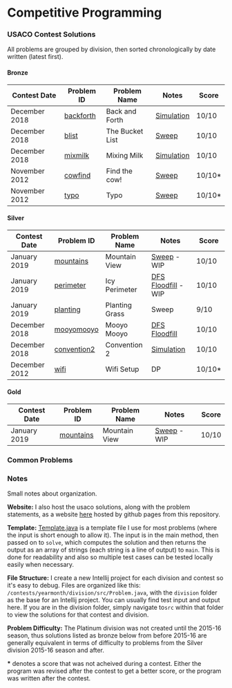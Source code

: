 # Competitive Programming


### USACO Contest Solutions

All problems are grouped by division, then sorted chronologically by date written (latest first).

#### Bronze
| Contest Date | Problem ID | Problem Name | Notes | Score |
|---|---|---|---|---|
| December 2018 | [backforth](/contests/2018dec/bronze/src/mixmilk.java)| Back and Forth | [Simulation](https://usaco.jeffkmeng.com/contests/2018dec/bronze/backforth.html) | 10/10 |
| December 2018 | [blist](/contests/2018dec/bronze/src/mixmilk.java)| The Bucket List | [Sweep](https://usaco.jeffkmeng.com/contests/2018dec/bronze/blist.html) | 10/10 |
| December 2018 | [mixmilk](/contests/2018dec/bronze/src/mixmilk.java)| Mixing Milk | [Simulation](https://usaco.jeffkmeng.com/contests/2018dec/bronze/mixmilk.html) | 10/10 |
| November 2012 | [cowfind](/contests/2012nov/bronze/src/Cowfind.java)| Find the cow! | [Sweep](https://usaco.jeffkmeng.com/contests/2012nov/bronze/cowfind.html) | 10/10* |
| November 2012 | [typo](/contests/2012nov/bronze/src/Typo.java)| Typo | [Sweep](https://usaco.jeffkmeng.com/contests/2012nov/bronze/typo.html) | 10/10* |

#### Silver
| Contest Date | Problem ID | Problem Name | Notes | Score |
|---|---|---|---|---|
| January 2019  | [mountains](/contests/2019jan/silver/src/mountains.java)| Mountain View | [Sweep](https://usaco.jeffkmeng.com/contests/2019jan/silver/mountains.html) - WIP| 10/10 |
| January 2019  | [perimeter](/contests/2019jan/silver/src/perimeter.java)| Icy Perimeter | [DFS Floodfill](https://usaco.jeffkmeng.com/contests/2019jan/silver/perimeter.html) - WIP | 10/10 |
| January 2019  | [planting](/contests/2019jan/silver/src/planting.java)| Planting Grass | Sweep | 9/10 |
| December 2018 | [mooyomooyo](/contests/2018dec/silver/src/mooyomooyo.java)| Mooyo Mooyo | [DFS Floodfill](https://usaco.jeffkmeng.com/contests/2018dec/silver/mooyomooyo.html) | 10/10 |
| December 2018 | [convention2](/contests/2018dec/silver/src/convention2.java)| Convention 2 | [Simulation](https://usaco.jeffkmeng.com/contests/2018dec/silver/convention2.html) | 10/10 |
| December 2012 | [wifi](/contests/2012dec/silver/src/wifi.java) | Wifi Setup | DP                                                           | 10/10* |


#### Gold

| Contest Date | Problem ID | Problem Name | Notes | Score |
|---|---|---|---|---|
| January 2019  | [mountains](/contests/2019jan/silver/src/mountains.java)| Mountain View | [Sweep](https://usaco.jeffkmeng.com/contests/2019jan/silver/mountains.html) - WIP| 10/10 |


### Common Problems


### Notes

Small notes about organization.

**Website:** I also host the usaco solutions, along with the problem
statements, as a website [here](https://usaco.jeffkmeng.com) hosted
by github pages from this repository.

**Template:** [Template.java](/Template.java) is a template file I use
for most problems (where the input is short enough to allow it). The input is
in the main method, then passed on to `solve`, which computes the solution
and then returns the output as an array of strings (each
string is a line of output) to `main`. This is done for readability and 
also so multiple test cases can be tested locally easily when necessary.

**File Structure:** I create a new Intellij project for each division and contest
so it's easy to debug. Files are organized like this:
`/contests/yearmonth/division/src/Problem.java`, with the   `division`
folder as the base for an Intellij project. You can usually find
 test input and output here. If you are in the division folder,
simply navigate to`src` within that folder
to view the solutions for that contest and division.

**Problem Difficulty:** The Platinum division was not created until the 2015-16 season,
thus solutions listed as bronze below from before 2015-16 are 
generally equivalent in terms of difficulty to problems 
from the Silver division 2015-16 season and after. 



**\*** denotes a score that was not acheived during a contest. Either the program was revised after the contest to get a better score, or the program was written after the contest.